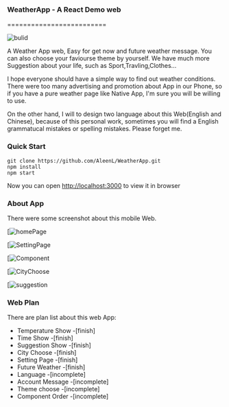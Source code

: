 ### WeatherApp - A React Demo web

=========================

![bulid](http://upload-images.jianshu.io/upload_images/3257837-18b619d57467a2dc.png?imageMogr2/auto-orient/strip%7CimageView2/2/w/1240)

A Weather App web, Easy for get now and future weather message. You can also choose your faviourse theme by yourself. We have much more Suggestion about your life, such as Sport,Travling,Clothes... 

I hope everyone should have a simple way to find out weather conditions. There were too many advertising and promotion about App in our Phone, so if you have a pure weather page like Native App, I'm sure you will be willing to use.

On the other hand, I will to design two language about this Web(English and Chinese), because of this personal work, sometimes you will find a English grammatucal mistakes or spelling mistakes. Please forget me.

### Quick Start

```
git clone https://github.com/AleenL/WeatherApp.git
npm install
npm start
```
Now you can open [http://localhost:3000](http://localhost:3000) to view it in browser

### About App

There were some screenshot about this mobile Web.

[![homePage](https://upload-images.jianshu.io/upload_images/3257837-9fa337fe006bbe31.png?imageMogr2/auto-orient/strip%7CimageView2/2/w/1240)

[![SettingPage](https://upload-images.jianshu.io/upload_images/3257837-a36dbb39da2ab05e.png?imageMogr2/auto-orient/strip%7CimageView2/2/w/1240)

[![Component](https://upload-images.jianshu.io/upload_images/3257837-7afcea5474777405.png?imageMogr2/auto-orient/strip%7CimageView2/2/w/1240)

[![CityChoose](https://upload-images.jianshu.io/upload_images/3257837-08b4548c0836abda.png?imageMogr2/auto-orient/strip%7CimageView2/2/w/1240)

[![suggestion](https://upload-images.jianshu.io/upload_images/3257837-8510417d3ee61989.png?imageMogr2/auto-orient/strip%7CimageView2/2/w/1240)

### Web Plan
There are plan list about this web App:
 * Temperature Show -[finish]
 * Time Show -[finish]
 * Suggestion Show -[finish]
 * City Choose -[finish]
 * Setting Page -[finish]
 * Future Weather -[finish]
 * Language -[incomplete]
 * Account Message -[incomplete]
 * Theme choose -[incomplete]
 * Component Order -[incomplete]